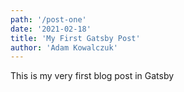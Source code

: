 ```yaml
---
path: '/post-one'
date: '2021-02-18'
title: 'My First Gatsby Post'
author: 'Adam Kowalczuk'
---
```


This is my very first blog post in Gatsby